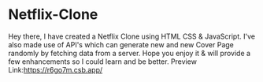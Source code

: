 # Netflix-Clone
Hey there, I have created a Netflix Clone using HTML CSS &amp; JavaScript. I've also made use of API's which can generate new and new Cover Page randomly by fetching data from a server. Hope you enjoy it &amp; will provide a few enhancements so I could learn and be better. 
Preview Link:https://r6go7m.csb.app/
<img src="">
